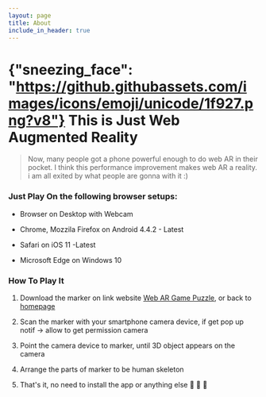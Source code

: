 ```yaml
---
layout: page
title: About
include_in_header: true
---
```


# {"sneezing_face": "https://github.githubassets.com/images/icons/emoji/unicode/1f927.png?v8"} **This is Just Web Augmented Reality**

> Now, many people got a phone powerful enough to do web AR in their pocket. I think this performance improvement makes web AR a reality. i am all exited by what people are gonna with it :)




### Just Play On the following browser setups:

 - Browser on Desktop with Webcam

 - Chrome, Mozzila Firefox on Android 4.4.2 - Latest

 - Safari on iOS 11 -Latest

 - Microsoft Edge on Windows 10

### How To Play It

1. Download the marker on link website [Web AR Game Puzzle](https://suwungtandon.github.io/page-web-ar/), or back to [homepage](https://suwungtandon.github.io/page-web-ar/)

2. Scan the marker with your smartphone camera device, if get pop up notif -> allow to get permission camera

3. Point the camera device to marker, until 3D object appears on the camera

4. Arrange the parts of marker to be human skeleton

5. That's it, no need to install the app or anything else :sneezing_face: :sneezing_face: :sneezing_face:    

